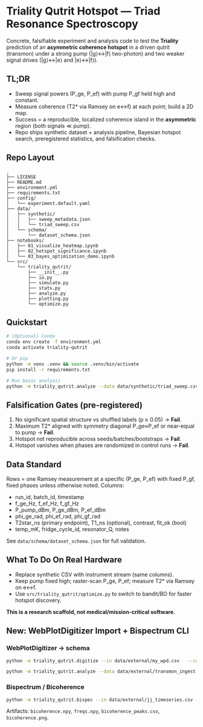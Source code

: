 # Triality Qutrit Hotspot — Triad Resonance Spectroscopy

Concrete, falsifiable experiment and analysis code to test the **Triality** prediction of an **asymmetric coherence hotspot** in a driven qutrit (transmon) under a strong pump (|g⟩↔|f⟩ two-photon) and two weaker signal drives (|g⟩↔|e⟩ and |e⟩↔|f⟩).

## TL;DR
- Sweep signal powers (P_ge, P_ef) with pump P_gf held high and constant.
- Measure coherence (T2* via Ramsey on e↔f) at each point; build a 2D map.
- Success = a reproducible, localized coherence island in the **asymmetric** region (both signals ≪ pump).
- Repo ships synthetic dataset + analysis pipeline, Bayesian hotspot search, preregistered statistics, and falsification checks.

## Repo Layout
```
.
├── LICENSE
├── README.md
├── environment.yml
├── requirements.txt
├── config/
│   └── experiment.default.yaml
├── data/
│   ├── synthetic/
│   │   ├── sweep_metadata.json
│   │   └── triad_sweep.csv
│   └── schema/
│       └── dataset_schema.json
├── notebooks/
│   ├── 01_visualize_heatmap.ipynb
│   ├── 02_hotspot_significance.ipynb
│   └── 03_bayes_optimization_demo.ipynb
└── src/
    └── triality_qutrit/
        ├── __init__.py
        ├── io.py
        ├── simulate.py
        ├── stats.py
        ├── analyze.py
        ├── plotting.py
        └── optimize.py
```

## Quickstart
```bash
# (Optional) Conda
conda env create -f environment.yml
conda activate triality-qutrit

# Or pip
python -m venv .venv && source .venv/bin/activate
pip install -r requirements.txt

# Run basic analysis
python -m triality_qutrit.analyze --data data/synthetic/triad_sweep.csv --out out/
```

## Falsification Gates (pre-registered)
1. No significant spatial structure vs shuffled labels (p ≥ 0.05) → **Fail**.
2. Maximum T2* aligned with symmetry diagonal P_ge≈P_ef or near-equal to pump → **Fail**.
3. Hotspot not reproducible across seeds/batches/bootstraps → **Fail**.
4. Hotspot vanishes when phases are randomized in control runs → **Fail**.

## Data Standard
Rows = one Ramsey measurement at a specific (P_ge, P_ef) with fixed P_gf, fixed phases unless otherwise noted.
Columns:
- run_id, batch_id, timestamp
- f_ge_Hz, f_ef_Hz, f_gf_Hz
- P_pump_dBm, P_ge_dBm, P_ef_dBm
- phi_ge_rad, phi_ef_rad, phi_gf_rad
- T2star_ns (primary endpoint), T1_ns (optional), contrast, fit_ok (bool)
- temp_mK, fridge_cycle_id, resonator_Q, notes

See `data/schema/dataset_schema.json` for full validation.

## What To Do On Real Hardware
- Replace synthetic CSV with instrument stream (same columns).
- Keep pump fixed high; raster-scan P_ge, P_ef; measure T2* via Ramsey on e↔f.
- Use `src/triality_qutrit/optimize.py` to switch to bandit/BO for faster hotspot discovery.

**This is a research scaffold, not medical/mission-critical software.**

## New: WebPlotDigitizer Import + Bispectrum CLI

### WebPlotDigitizer → schema
```bash
python -m triality_qutrit.digitize --in data/external/my_wpd.csv   --config config/webplotdigitizer.template.yaml   --out data/external/transmon_ingest.csv   --meta config/meta.transmon_example.yaml

python -m triality_qutrit.analyze --data data/external/transmon_ingest.csv --out out/transmon/
```

### Bispectrum / Bicoherence
```bash
python -m triality_qutrit.bispec --in data/external/jj_timeseries.csv --fs 2.5e9 --outdir out/bispec
```
Artifacts: `bicoherence.npy`, `freqs.npy`, `bicoherence_peaks.csv`, `bicoherence.png`.
